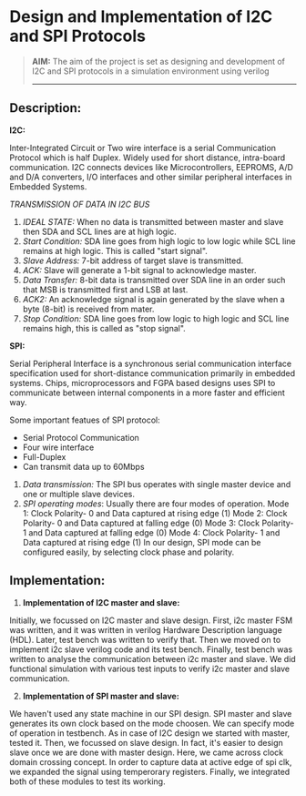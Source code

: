# Design and Implementation of I2C and SPI Protocols

> **AIM:** The aim of the project is set as designing and development of I2C and SPI protocols in a simulation environment using verilog <hr>
## Description:

**I2C:**

Inter-Integrated Circuit or Two wire interface is a serial Communication Protocol which is half Duplex. Widely used for short distance, intra-board communication.
I2C connects devices like Microcontrollers, EEPROMS, A/D and D/A converters, I/O interfaces and other similar peripheral interfaces in Embedded Systems.

*TRANSMISSION OF DATA IN I2C BUS*

1. *IDEAL STATE:* When no data is transmitted between master and slave then SDA and SCL lines are at high logic.
2. *Start Condition:* SDA line goes from high logic to low logic while SCL line remains  at high logic. This is called "start signal".
3. *Slave Address:* 7-bit address of target slave is transmitted.
4. *ACK:* Slave will generate a 1-bit signal to acknowledge master.
5. *Data Transfer:* 8-bit data is transmitted over SDA line in an order such that  MSB is   transmitted first and LSB at last.
6. *ACK2:* An acknowledge signal is again generated by the slave when a byte (8-bit) is received from mater.
7. *Stop Condition:* SDA line goes from low logic to high logic and SCL line remains high, this is called as "stop signal".

**SPI:**

Serial Peripheral Interface is a synchronous serial communication interface specification used for short-distance communication primarily in embedded systems. Chips, microprocessors and FGPA based designs uses SPI to communicate between internal components in a more faster and efficient way.

Some important featues of SPI protocol:

* Serial Protocol Communication
* Four wire interface
* Full-Duplex
* Can transmit data up to 60Mbps
 
1. *Data transmission:* The SPI bus operates with single master device and one or multiple slave devices.
2. *SPI operating modes*: Usually there are four modes of operation. 
                          Mode 1: Clock Polarity- 0 and Data captured at rising edge (1)
                          Mode 2: Clock Polarity- 0 and Data captured at falling edge (0)
                          Mode 3: Clock Polarity- 1 and Data captured at falling edge (0)
                          Mode 4: Clock Polarity- 1 and Data captured at rising edge (1)
                          In our design, SPI mode can be configured easily, by selecting clock phase and polarity. 

## Implementation:

1. **Implementation of I2C master and slave:**

Initially, we focussed on I2C master and slave design. First, i2c master FSM was written, and it was written in verilog Hardware Description language (HDL). Later, test bench was written to verify that. Then we moved on to implement i2c slave verilog code and its test bench. Finally, test bench was written to analyse the communication between i2c master and slave. We did functional simulation with various test inputs to verify i2c master and slave communication. 


2. **Implementation of SPI master and slave:**

We haven't used any state machine in our SPI design. SPI master and slave generates its own clock based on the mode choosen. We can specify mode of operation in testbench. As in case of I2C design we started with master, tested it. Then, we focussed on slave design. In fact, it's easier to design slave once we are done with master design. Here, we came across clock domain crossing concept. In order to capture data at active edge of spi clk, we expanded the signal using temperorary registers. Finally, we integrated both of these modules to test its working. 
